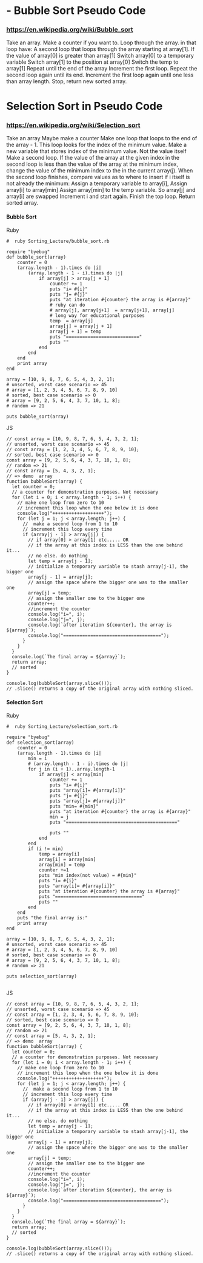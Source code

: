 # - Bubble Sort Pseudo Code

### https://en.wikipedia.org/wiki/Bubble_sort

Take an array.
Make a counter if you want to.
Loop through the array. in that loop have:
A second loop that loops through the array starting at array[1].
If the value of array[0] is greater than array[1]
Switch array[0] to a temporary variable
Switch array[1] to the position at array[0]
Switch the temp to array[1]
Repeat until the end of the array
Increment the first loop.
Repeat the second loop again until its end.
Increment the first loop again until one less than array length.
Stop, return new sorted array.

# Selection Sort in Pseudo Code

### https://en.wikipedia.org/wiki/Selection_sort
Take an array
Maybe make a counter
Make one loop that loops to the end of the array - 1. This loop looks for the index of the minimum value.
Make a new variable that stores index of the minimum value. Not the value itself
Make a second loop.
If the value of the array at the given index in the second loop is less than the value of the array at the minimum index, change the value of the minimum index to the in the current array(j).
When the second loop finishes, compare values as to where to insert
if i itself is not already the minimum:
Assign a temporary variable to array[i],
Assign array[i] to array[min]
Assign array[min] to the temp variable.
So array[j] and array[i] are swapped
Increment i and start again.
Finish the top loop.
Return sorted array.

#### Bubble Sort

Ruby
```
#  ruby Sorting_Lecture/bubble_sort.rb

require "byebug"
def bubble_sort(array)
    counter = 0
    (array.length - 1).times do |i|
        (array.length - 1 - i).times do |j|
            if array[j] > array[j + 1]
                counter += 1
                puts "i= #{i}"
                puts "j= #{j}"
                puts "at iteration #{counter} the array is #{array}"
                # ruby can do
                # array[j], array[j+1]  = array[j+1], array[j]
                # long way for educational purposes
                temp  = array[j]
                array[j] = array[j + 1]
                array[j + 1] = temp
                puts "==========================="
                puts ""
            end
        end
    end
    print array
end

array = [10, 9, 8, 7, 6, 5, 4, 3, 2, 1];
# unsorted, worst case scenario => 45
# array = [1, 2, 3, 4, 5, 6, 7, 8, 9, 10]
# sorted, best case scenario => 0
# array = [9, 2, 5, 6, 4, 3, 7, 10, 1, 8];
# random => 21

puts bubble_sort(array)

```

JS
```
// const array = [10, 9, 8, 7, 6, 5, 4, 3, 2, 1];
// unsorted, worst case scenario => 45
// const array = [1, 2, 3, 4, 5, 6, 7, 8, 9, 10];
// sorted, best case scenario => 0
const array = [9, 2, 5, 6, 4, 3, 7, 10, 1, 8];
// random => 21
// const array = [5, 4, 3, 2, 1];
// => demo  array
function bubbleSort(array) {
  let counter = 0;
  // a counter for demonstration purposes. Not necessary
  for (let i = 0; i < array.length - 1; i++) {
    // make one loop from zero to 10
    // increment this loop when the one below it is done
    console.log("+++++++++++++++++++");
    for (let j = 1; j < array.length; j++) {
      //  make a second loop from 1 to 10
      // increment this loop every time
      if (array[j - 1] > array[j]) {
        // if array[0] > array[1] etc..... OR
        // if the array at this index is LESS than the one behind it...
        // no else. do nothing
        let temp = array[j - 1];
        // initialize a temporary variable to stash array[j-1], the bigger one
        array[j - 1] = array[j];
        // assign the space where the bigger one was to the smaller one
        array[j] = temp;
        // assign the smaller one to the bigger one
        counter++;
        //increment the counter
        console.log("i=", i);
        console.log("j=", j);
        console.log(`after iteration ${counter}, the array is   ${array}`);
        console.log("====================================");
      }
    }
  }
  console.log(`The final array = ${array}`);
  return array;
  // sorted
}

console.log(bubbleSort(array.slice()));
// .slice() returns a copy of the original array with nothing sliced.

```

#### Selection Sort

Ruby

```
#  ruby Sorting_Lecture/selection_sort.rb

require "byebug"
def selection_sort(array)
    counter = 0
    (array.length - 1).times do |i|
        min = i
        # (array.length - 1 - i).times do |j|
        for j in (i + 1)..array.length-1
            if array[j] < array[min]
                counter += 1
                puts "i= #{i}"
                puts "array[i]= #{array[i]}"
                puts "j= #{j}"
                puts "array[j]= #{array[j]}"
                puts "min= #{min}"
                puts "at iteration #{counter} the array is #{array}"
                min = j
                puts "========================================="

                puts ""
            end
        end
        if (i != min)
            temp = array[i]
            array[i] = array[min]
            array[min] = temp
            counter +=1
            puts "min index(not value) = #{min}"
            puts "i= #{i}"
            puts "array[i]= #{array[i]}"
            puts "at iteration #{counter} the array is #{array}"
            puts "================================"
            puts ""
        end
    end
    puts "the final array is:"
    print array
end

array = [10, 9, 8, 7, 6, 5, 4, 3, 2, 1];
# unsorted, worst case scenario => 45
# array = [1, 2, 3, 4, 5, 6, 7, 8, 9, 10]
# sorted, best case scenario => 0
# array = [9, 2, 5, 6, 4, 3, 7, 10, 1, 8];
# random => 21

puts selection_sort(array)


```

JS
```
// const array = [10, 9, 8, 7, 6, 5, 4, 3, 2, 1];
// unsorted, worst case scenario => 45
// const array = [1, 2, 3, 4, 5, 6, 7, 8, 9, 10];
// sorted, best case scenario => 0
const array = [9, 2, 5, 6, 4, 3, 7, 10, 1, 8];
// random => 21
// const array = [5, 4, 3, 2, 1];
// => demo  array
function bubbleSort(array) {
  let counter = 0;
  // a counter for demonstration purposes. Not necessary
  for (let i = 0; i < array.length - 1; i++) {
    // make one loop from zero to 10
    // increment this loop when the one below it is done
    console.log("+++++++++++++++++++");
    for (let j = 1; j < array.length; j++) {
      //  make a second loop from 1 to 10
      // increment this loop every time
      if (array[j - 1] > array[j]) {
        // if array[0] > array[1] etc..... OR
        // if the array at this index is LESS than the one behind it...
        // no else. do nothing
        let temp = array[j - 1];
        // initialize a temporary variable to stash array[j-1], the bigger one
        array[j - 1] = array[j];
        // assign the space where the bigger one was to the smaller one
        array[j] = temp;
        // assign the smaller one to the bigger one
        counter++;
        //increment the counter
        console.log("i=", i);
        console.log("j=", j);
        console.log(`after iteration ${counter}, the array is   ${array}`);
        console.log("====================================");
      }
    }
  }
  console.log(`The final array = ${array}`);
  return array;
  // sorted
}

console.log(bubbleSort(array.slice()));
// .slice() returns a copy of the original array with nothing sliced.

```

